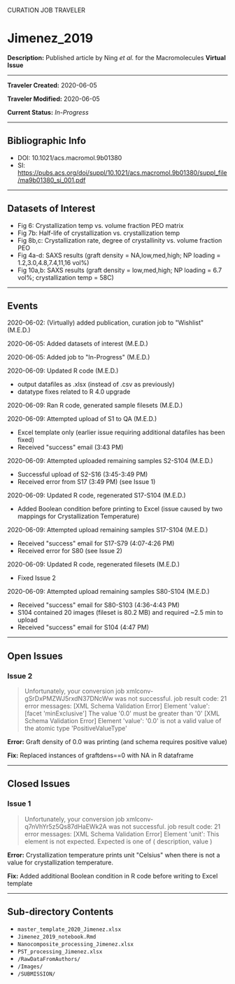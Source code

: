 CURATION JOB TRAVELER

# Jimenez_2019

**Description:** Published article by Ning *et al.* for the Macromolecules **Virtual Issue**

---

**Traveler Created:** 2020-06-05

**Traveler Modified:** 2020-06-05

**Current Status:** *In-Progress*

---

## Bibliographic Info

* DOI: 10.1021/acs.macromol.9b01380
* SI: https://pubs.acs.org/doi/suppl/10.1021/acs.macromol.9b01380/suppl_file/ma9b01380_si_001.pdf

---

## Datasets of Interest

* Fig 6: Crystallization temp vs. volume fraction PEO matrix
* Fig 7b: Half-life of crystallization vs. crystallization temp
* Fig 8b,c: Crystallization rate, degree of crystallinity vs. volume fraction PEO
* Fig 4a-d: SAXS results (graft density = NA,low,med,high; NP loading = 1.2,3.0,4.8,7.4,11,16 vol%)
* Fig 10a,b: SAXS results (graft density = low,med,high; NP loading = 6.7 vol%; crystallization temp = 58C)

---

## Events

2020-06-02: (Virtually) added publication, curation job to "Wishlist" (M.E.D.)

2020-06-05: Added datasets of interest (M.E.D.)

2020-06-05: Added job to "In-Progress" (M.E.D.)

2020-06-09: Updated R code (M.E.D.)
* output datafiles as .xlsx (instead of .csv as previously)
* datatype fixes related to R 4.0 upgrade

2020-06-09: Ran R code, generated sample filesets (M.E.D.)

2020-06-09: Attempted upload of S1 to QA (M.E.D.)
* Excel template only (earlier issue requiring additional datafiles has been fixed)
* Received "success" email (3:43 PM)

2020-06-09: Attempted uploaded remaining samples S2-S104 (M.E.D.)
* Successful upload of S2-S16 (3:45-3:49 PM)
* Received error from S17 (3:49 PM) (see Issue 1)

2020-06-09: Updated R code, regenerated S17-S104 (M.E.D.)
* Added Boolean condition before printing to Excel (issue caused by two mappings for Crystallization Temperature)

2020-06-09: Attempted upload remaining samples S17-S104 (M.E.D.)
* Received "success" email for S17-S79 (4:07-4:26 PM)
* Received error for S80 (see Issue 2)

2020-06-09: Updated R code, regenerated filesets (M.E.D.)
* Fixed Issue 2

2020-06-09: Attempted upload remaining samples S80-S104 (M.E.D.)
* Received "success" email for S80-S103 (4:36-4:43 PM)
* S104 contained 20 images (fileset is 80.2 MB) and required ~2.5 min to upload
* Received "success" email for S104 (4:47 PM)






---

## Open Issues

### Issue 2
>Unfortunately, your conversion job xmlconv-gSrDxPMZWJ5rxdN37DNcWw was not successful.
>job result code: 21
>error messages: [XML Schema Validation Error] Element 'value': [facet 'minExclusive'] The value '0.0' must be greater than '0' [XML Schema Validation Error] Element 'value': '0.0' is not a valid value of the atomic type 'PositiveValueType'

**Error:** Graft density of 0.0 was printing (and schema requires positive value)

**Fix:** Replaced instances of graftdens==0 with NA in R dataframe



---

## Closed Issues

### Issue 1
>Unfortunately, your conversion job xmlconv-q7nVhYr5z5Qs87dHaEWk2A was not successful.
>job result code: 21
>error messages: [XML Schema Validation Error] Element 'unit': This element is not expected. Expected is one of ( description, value )

**Error:** Crystallization temperature prints unit "Celsius" when there is not a value for crystallization temperature.

**Fix:** Added additional Boolean condition in R code before writing to Excel template

---

## Sub-directory Contents

* `master_template_2020_Jimenez.xlsx`
* `Jimenez_2019_notebook.Rmd`
* `Nanocomposite_processing_Jimenez.xlsx`
* `PST_processing_Jimenez.xlsx`
* `/RawDataFromAuthors/`
* `/Images/`
* `/SUBMISSION/`

